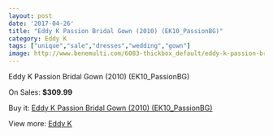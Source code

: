 ```yaml
---
layout: post
date: '2017-04-26'
title: "Eddy K Passion Bridal Gown (2010) (EK10_PassionBG)"
category: Eddy K
tags: ["unique","sale","dresses","wedding","gown"]
image: http://www.benemulti.com/6083-thickbox_default/eddy-k-passion-bridal-gown-2010-ek10passionbg.jpg
---
```

Eddy K Passion Bridal Gown (2010) (EK10_PassionBG)

On Sales: **$309.99**
<a href="https://www.benemulti.com/en/eddy-knbspnbsp/2288-eddy-k-passion-bridal-gown-2010-ek10passionbg.html"><amp-img layout="responsive" width="600" height="600" src="//www.benemulti.com/6083-thickbox_default/eddy-k-passion-bridal-gown-2010-ek10passionbg.jpg" alt="Eddy K Passion Bridal Gown (2010) (EK10_PassionBG) 0" /></a>
<a href="https://www.benemulti.com/en/eddy-knbspnbsp/2288-eddy-k-passion-bridal-gown-2010-ek10passionbg.html"><amp-img layout="responsive" width="600" height="600" src="//www.benemulti.com/6085-thickbox_default/eddy-k-passion-bridal-gown-2010-ek10passionbg.jpg" alt="Eddy K Passion Bridal Gown (2010) (EK10_PassionBG) 1" /></a>
<a href="https://www.benemulti.com/en/eddy-knbspnbsp/2288-eddy-k-passion-bridal-gown-2010-ek10passionbg.html"><amp-img layout="responsive" width="600" height="600" src="//www.benemulti.com/6084-thickbox_default/eddy-k-passion-bridal-gown-2010-ek10passionbg.jpg" alt="Eddy K Passion Bridal Gown (2010) (EK10_PassionBG) 2" /></a>

Buy it: [Eddy K Passion Bridal Gown (2010) (EK10_PassionBG)](https://www.benemulti.com/en/eddy-knbspnbsp/2288-eddy-k-passion-bridal-gown-2010-ek10passionbg.html "Eddy K Passion Bridal Gown (2010) (EK10_PassionBG)")

View more: [Eddy K](https://www.benemulti.com/en/23-eddy-knbspnbsp "Eddy K")